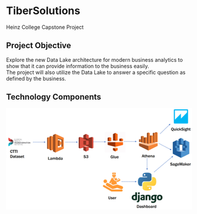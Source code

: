 # TiberSolutions
Heinz College Capstone Project

## Project Objective
Explore the new Data Lake architecture for modern business analytics to show that it can provide information to the business easily.  
The project will also utilize the Data Lake to answer a specific question as defined by the business.

## Technology Components
![Technology Components](./images/technology_components.PNG)
